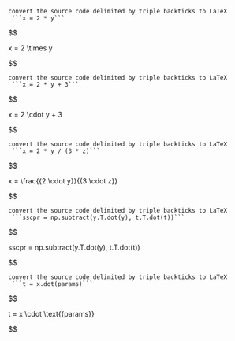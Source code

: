 
    convert the source code delimited by triple backticks to LaTeX
     ```x = 2 * y```

$$

x = 2 \times y

$$


    convert the source code delimited by triple backticks to LaTeX
     ```x = 2 * y + 3```

$$

x = 2 \cdot y + 3

$$


    convert the source code delimited by triple backticks to LaTeX
     ```x = 2 * y / (3 * z)```

$$

x = \frac{{2 \cdot y}}{{3 \cdot z}}

$$


    convert the source code delimited by triple backticks to LaTeX
     ```sscpr = np.subtract(y.T.dot(y), t.T.dot(t))```

$$

sscpr = np.subtract(y.T.dot(y), t.T.dot(t))

$$


    convert the source code delimited by triple backticks to LaTeX
     ```t = x.dot(params)```

$$

t = x \cdot \text{{params}}

$$